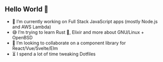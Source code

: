 ## Hello World 👋

- :honeybee: I’m currently working on Full Stack JavaScript apps (mostly Node.js and AWS Lambda)
- :sweat_smile: I’m trying to learn Rust 🦀, Elixir and more about GNU/Linux + OpenBSD
- :octopus: I’m looking to collaborate on a component library for React/Vue/Svelte/Elm
- :hourglass_flowing_sand: I spend a lot of time tweaking Dotfiles 
